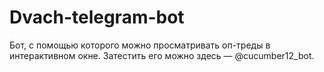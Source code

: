 # Dvach-telegram-bot
Бот, с помощью которого можно просматривать оп-треды в интерактивном окне. Затестить его можно здесь — @cucumber12_bot.
